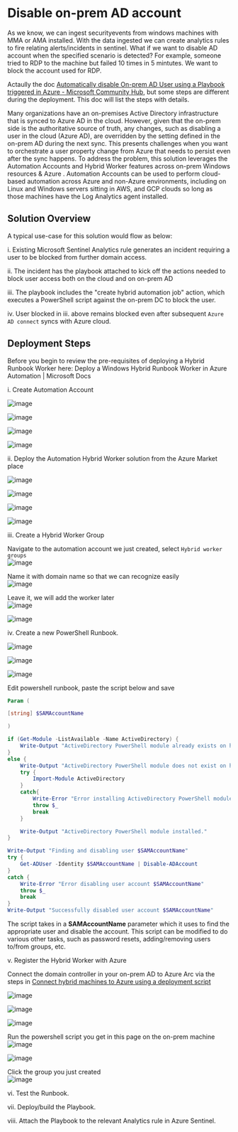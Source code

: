 # Disable on-prem AD account

As we know, we can ingest securityevents from windows machines with MMA or AMA installed. With the data ingested we can create analytics rules to fire relating alerts/incidents in sentinel. What if we want to disable AD account when the specified scenario is detected? For example, someone tried to RDP to the machine but failed 10 times in 5 mintutes. We want to block the account used for RDP.

Actaully the doc [Automatically disable On-prem AD User using a Playbook triggered in Azure - Microsoft Community Hub](https://techcommunity.microsoft.com/t5/microsoft-sentinel-blog/automatically-disable-on-prem-ad-user-using-a-playbook-triggered/ba-p/2098272), but some steps are different during the deployment. This doc will list the steps with details.


Many organizations have an on-premises Active Directory infrastructure that is synced to Azure AD in the cloud. However, given that the on-prem side is the authoritative source of truth, any changes, such as disabling a user in the cloud (Azure AD), are overridden by the setting defined in the on-prem AD during the next sync. This presents challenges when you want to orchestrate a user property change from Azure that needs to persist even after the sync happens.  To address the problem, this solution leverages the Automation Accounts and Hybrid Worker features across on-prem Windows resources & Azure . Automation Accounts can be used to perform cloud-based automation across Azure and non-Azure environments, including on Linux and Windows servers sitting in AWS, and GCP clouds so long as those machines have the Log Analytics agent installed.


## Solution Overview

A typical use-case for this solution would flow as below:

i. Existing Microsoft Sentinel Analytics rule generates an incident requiring a user to be blocked from further domain access.

ii. The incident has the playbook attached to kick off the actions needed to block user access both on the cloud and on on-prem AD 

iii. The playbook includes the "create hybrid automation job" action, which executes a PowerShell script against the on-prem DC to block the user. 

iv. User blocked in iii. above remains blocked even after subsequent `Azure AD connect` syncs with Azure cloud.


## Deployment Steps 

Before you begin to review the pre-requisites of deploying a Hybrid Runbook Worker here: Deploy a Windows Hybrid Runbook Worker in Azure Automation | Microsoft Docs

i. Create Automation Account

![image](https://github.com/guguji666666/GJS-Sentinel-Tips/assets/96930989/15b62a40-fe22-48de-9386-adddb44adfa8)

![image](https://github.com/guguji666666/GJS-Sentinel-Tips/assets/96930989/7a71ea31-11fc-47ff-9771-0dbe105cc406)

![image](https://github.com/guguji666666/GJS-Sentinel-Tips/assets/96930989/2b68cf1f-1f1e-4b4c-b3a2-9323989459a1)

![image](https://github.com/guguji666666/GJS-Sentinel-Tips/assets/96930989/a895d981-a920-4b3e-ae08-0ecd5c3551d2)


ii. Deploy the Automation Hybrid Worker solution from the Azure Market place

![image](https://github.com/guguji666666/GJS-Sentinel-Tips/assets/96930989/cdb8e973-b891-4dd4-a2e5-a42666d4bb78)

![image](https://github.com/guguji666666/GJS-Sentinel-Tips/assets/96930989/0b650527-7350-4c00-94aa-7aa0a16f6e26)

![image](https://github.com/guguji666666/GJS-Sentinel-Tips/assets/96930989/28a49c62-17be-49a8-acd6-1098494a666c)

![image](https://github.com/guguji666666/GJS-Sentinel-Tips/assets/96930989/6d81c4b5-cc6e-4cfc-842d-9944a4bfd6c1)


iii. Create a Hybrid Worker Group

Navigate to the automation account we just created, select `Hybrid worker groups` <br>
![image](https://github.com/guguji666666/GJS-Sentinel-Tips/assets/96930989/bcc06d0d-854f-416c-bea4-00d6b46a8912)

Name it with domain name so that we can recognize easily <br>
![image](https://github.com/guguji666666/GJS-Sentinel-Tips/assets/96930989/fab1bc98-f8e3-4a4e-a665-949cf661f958)

Leave it, we will add the worker later <br>
![image](https://github.com/guguji666666/GJS-Sentinel-Tips/assets/96930989/333016c4-f688-4c0f-a21d-8bfefff687d1)

![image](https://github.com/guguji666666/GJS-Sentinel-Tips/assets/96930989/5b2cb77e-f620-499d-aabe-fe29a7858a3d)


iv. Create a new PowerShell Runbook.

![image](https://github.com/guguji666666/GJS-Sentinel-Tips/assets/96930989/4488923e-5174-4494-94d2-3c4fbe31f198)

![image](https://github.com/guguji666666/GJS-Sentinel-Tips/assets/96930989/c8307427-74c5-4bd7-900a-279b867e6d7a)

![image](https://github.com/guguji666666/GJS-Sentinel-Tips/assets/96930989/0ca1c073-75e4-4731-ad01-30d4fa4720a3)

Edit powershell runbook, paste the script below and save <br>
```powershell
Param (

[string] $SAMAccountName

)

if (Get-Module -ListAvailable -Name ActiveDirectory) {
    Write-Output "ActiveDirectory PowerShell module already exists on host."
} 
else {
    Write-Output "ActiveDirectory PowerShell module does not exist on host. Installing..."
    try {
        Import-Module ActiveDirectory
    }
    catch{
        Write-Error "Error installing ActiveDirectory PowerShell module."
        throw $_
        break
    }

    Write-Output "ActiveDirectory PowerShell module installed."
}

Write-Output "Finding and disabling user $SAMAccountName"
try {
    Get-ADUser -Identity $SAMAccountName | Disable-ADAccount
}
catch {
    Write-Error "Error disabling user account $SAMAccountName"
    throw $_
    break
}
Write-Output "Successfully disabled user account $SAMAccountName"
```

The script takes in a **SAMAccountName** parameter which it uses to find the appropriate user and disable the account. This script can be modified to do various other tasks, such as password resets, adding/removing users to/from groups, etc.

v. Register the Hybrid Worker with Azure

Connect the domain controller in your on-prem AD to Azure Arc via the steps in [Connect hybrid machines to Azure using a deployment script](https://learn.microsoft.com/en-us/azure/azure-arc/servers/onboard-portal#generate-the-installation-script-from-the-azure-portal)

![image](https://github.com/guguji666666/GJS-Sentinel-Tips/assets/96930989/ab36e054-a7a3-490e-8c13-2eaf6af0b7c7)

![image](https://github.com/guguji666666/GJS-Sentinel-Tips/assets/96930989/dfa83de8-feb7-4064-8cd8-9af494ce41e4)

![image](https://github.com/guguji666666/GJS-Sentinel-Tips/assets/96930989/920ac605-5298-44a7-962d-9be7be88d16d)

Run the powershell script you get in this page on the on-prem machine
![image](https://github.com/guguji666666/GJS-Sentinel-Tips/assets/96930989/9431cea3-9023-4d0a-a951-528b3d9265dd)

![image](https://github.com/guguji666666/GJS-Sentinel-Tips/assets/96930989/c290c842-3e86-4cf5-a713-53bc72965488)


Click the group you just created <br>
![image](https://github.com/guguji666666/GJS-Sentinel-Tips/assets/96930989/cc0666b5-019f-4d90-9ca5-8d74add1c6a4)





vi. Test the Runbook.

vii. Deploy/build the Playbook.

viii. Attach the Playbook to the relevant Analytics rule in Azure Sentinel.
